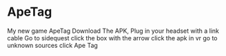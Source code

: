 # ApeTag
My new game ApeTag
Download The APK, Plug in your headset with a link cable
Go to sidequest
click the box with the arrow
click the apk
in vr go to unknown sources
click Ape Tag
